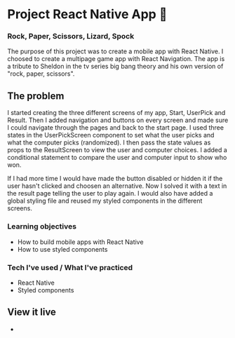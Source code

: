 # Project React Native App 📱

### Rock, Paper, Scissors, Lizard, Spock
The purpose of this project was to create a mobile app with React Native. I choosed to create a multipage game app with React Navigation. The app is a tribute to Sheldon in the tv series big bang theory and his own version of "rock, paper, scissors". 

## The problem

I started creating the three different screens of my app, Start, UserPick and Result. Then I added navigation and buttons on every screen and made sure I could navigate through the pages and back to the start page.
I used three states in the UserPickScreen component to set what the user picks and what the computer picks (randomized).
I then pass the state values as props to the ResultScreen to view the user and computer choices.
I added a conditional statement to compare the user and computer input to show who won. 

If I had more time I would have made the button disabled or hidden it if the user hasn't clicked and choosen an alternative. Now I solved it with a text in the result page telling the user to play again. I would also have added a global styling file and reused my styled components in the different screens. 

### Learning objectives
- How to build mobile apps with React Native
- How to use styled components

### Tech I've used / What I've practiced
- React Native
- Styled components

## View it live

-
